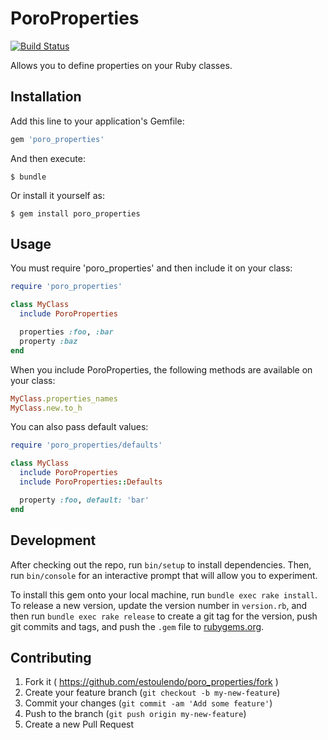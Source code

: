 # PoroProperties
[![Build Status][ci-image]][ci]

Allows you to define properties on your Ruby classes.

## Installation

Add this line to your application's Gemfile:

```ruby
gem 'poro_properties'
```

And then execute:

    $ bundle

Or install it yourself as:

    $ gem install poro_properties

## Usage

You must require 'poro_properties' and then include it on your class:

```ruby
require 'poro_properties'

class MyClass
  include PoroProperties

  properties :foo, :bar
  property :baz
end
```

When you include PoroProperties, the following methods are available on your
class:

```ruby
MyClass.properties_names
MyClass.new.to_h
```

You can also pass default values:

```ruby
require 'poro_properties/defaults'

class MyClass
  include PoroProperties
  include PoroProperties::Defaults

  property :foo, default: 'bar'
end
```

## Development

After checking out the repo, run `bin/setup` to install dependencies. Then, run
`bin/console` for an interactive prompt that will allow you to experiment.

To install this gem onto your local machine, run `bundle exec rake install`. To
release a new version, update the version number in `version.rb`, and then run
`bundle exec rake release` to create a git tag for the version, push git commits
and tags, and push the `.gem` file to [rubygems.org](https://rubygems.org).

## Contributing

1. Fork it ( https://github.com/estoulendo/poro_properties/fork )
2. Create your feature branch (`git checkout -b my-new-feature`)
3. Commit your changes (`git commit -am 'Add some feature'`)
4. Push to the branch (`git push origin my-new-feature`)
5. Create a new Pull Request

[ci-image]:https://travis-ci.org/estoulendo/poro_properties.svg?branch=master
[ci]:https://travis-ci.org/estoulendo/poro_properties
